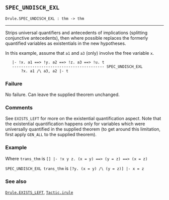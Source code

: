 ## `SPEC_UNDISCH_EXL`

``` hol4
Drule.SPEC_UNDISCH_EXL : thm -> thm
```

------------------------------------------------------------------------

Strips universal quantifiers and antecedents of implications (splitting
conjunctive antecedents), then where possible replaces the formerly
quantified variables as existentials in the new hypotheses.

In this example, assume that `a1` and `a3` (only) involve the free
variable `x`.

``` hol4
   |- !x. a1 ==> !y. a2 ==> !z. a3 ==> !u. t
   ----------------------------------------- SPEC_UNDISCH_EXL
       ?x. a1 /\ a3, a2 |- t
```

### Failure

No failure. Can leave the supplied theorem unchanged.

### Comments

See `EXISTS_LEFT` for more on the existential quantification aspect.
Note that the existential quantification happens only for variables
which were universally quantified in the supplied theorem (to get around
this limitation, first apply `GEN_ALL` to the supplied theorem).

### Example

Where `trans_thm` is `[] |- !x y z. (x = y) ==> (y = z) ==> (x = z)`

`SPEC_UNDISCH_EXL trans_thm` is `[?y. (x = y) /\ (y = z)] |- x = z`

### See also

[`Drule.EXISTS_LEFT`](#Drule.EXISTS_LEFT),
[`Tactic.irule`](#Tactic.irule)
